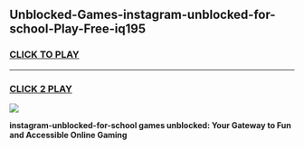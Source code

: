 
## Unblocked-Games-instagram-unblocked-for-school-Play-Free-iq195
<h3>
<a href="https://premium76.site?title=instagram-unblocked-for-school&ref=18A1">CLICK TO PLAY</a></h3>
<hr>

<h3>
<a href="https://premium76.site?title=instagram-unblocked-for-school&ref=18A1">CLICK 2 PLAY</a>
  
</h3>

<a href="https://premium76.site?title=instagram-unblocked-for-school&ref=18A1"><img src="https://clearcache.store/games.png"></a>


**instagram-unblocked-for-school games unblocked: Your Gateway to Fun and Accessible Online Gaming**
